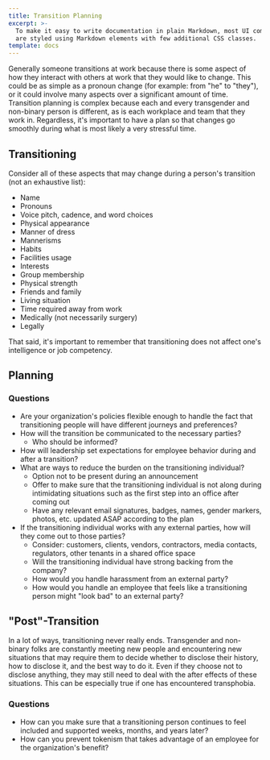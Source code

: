 ```yaml
---
title: Transition Planning
excerpt: >-
  To make it easy to write documentation in plain Markdown, most UI components
  are styled using Markdown elements with few additional CSS classes.
template: docs
---
```


Generally someone transitions at work because there is some aspect of how they interact with others at work that
they would like to change. This could be as simple as a pronoun change (for example: from "he" to "they"), or it
could involve many aspects over a significant amount of time. Transition planning is complex because each
and every transgender and non-binary person is different, as is each workplace and team that they work in.
Regardless, it's important to have a plan so that changes go smoothly during what is most likely a very stressful time.

## Transitioning

Consider all of these aspects that may change during a person's transition (not an exhaustive list):

- Name
- Pronouns
- Voice pitch, cadence, and word choices
- Physical appearance
- Manner of dress
- Mannerisms
- Habits
- Facilities usage
- Interests
- Group membership
- Physical strength
- Friends and family
- Living situation
- Time required away from work
- Medically (not necessarily surgery)
- Legally

That said, it's important to remember that transitioning does not affect one's intelligence or job competency.

## Planning

### Questions

- Are your organization's policies flexible enough to handle the fact that transitioning people will have different journeys and preferences?
- How will the transition be communicated to the necessary parties?
  - Who should be informed?
- How will leadership set expectations for employee behavior during and after a transition?
- What are ways to reduce the burden on the transitioning individual?
  - Option not to be present during an announcement
  - Offer to make sure that the transitioning individual is not along during intimidating situations such as the first step into an office after coming out
  - Have any relevant email signatures, badges, names, gender markers, photos, etc. updated ASAP according to the plan
- If the transitioning individual works with any external parties, how will they come out to those parties?
  - Consider: customers, clients, vendors, contractors, media contacts, regulators, other tenants in a shared office space
  - Will the transitioning individual have strong backing from the company?
  - How would you handle harassment from an external party?
  - How would you handle an employee that feels like a transitioning person might "look bad" to an external party?

## "Post"-Transition

In a lot of ways, transitioning never really ends. Transgender and non-binary folks are constantly meeting new people and encountering new
situations that may require them to decide whether to disclose their history, how to disclose it, and the best way to do it. Even if they choose not to
disclose anything, they may still need to deal with the after effects of these situations. This can be especially true if one has
encountered transphobia.

### Questions

- How can you make sure that a transitioning person continues to feel included and supported weeks, months, and years later?
- How can you prevent tokenism that takes advantage of an employee for the organization's benefit?
